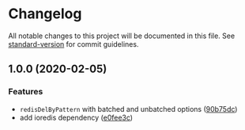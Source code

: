 # Changelog

All notable changes to this project will be documented in this file. See [standard-version](https://github.com/conventional-changelog/standard-version) for commit guidelines.

## 1.0.0 (2020-02-05)


### Features

* `redisDelByPattern` with batched and unbatched options ([90b75dc](https://github.com/eturino/ioredis-del-by-pattern/commit/90b75dce885c08fd52b228a3155abb1c94b4cfc1))
* add ioredis dependency ([e0fee3c](https://github.com/eturino/ioredis-del-by-pattern/commit/e0fee3cf36ba8d94113c3a697dc50242f819ec0a))
